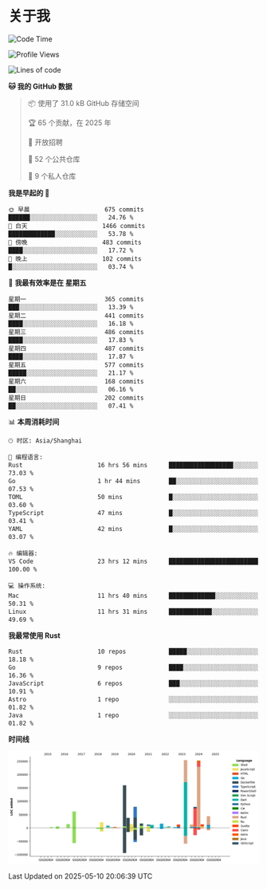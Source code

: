 # 关于我

<!--START_SECTION:waka-->
![Code Time](http://img.shields.io/badge/Code%20Time-3%2C758%20hrs%2033%20mins-blue)

![Profile Views](http://img.shields.io/badge/%E4%B8%AA%E4%BA%BA%E8%B5%84%E6%96%99%E8%A7%82%E7%9C%8B%E6%AC%A1%E6%95%B0-0-blue)

![Lines of code](https://img.shields.io/badge/%E4%BB%8E%E3%80%8CHello%20World%E3%80%8D%E8%B5%B7%E6%88%91%E5%B7%B2%E7%BB%8F%E5%86%99%E4%BA%86-1.1%20million%20%E8%A1%8C%E4%BB%A3%E7%A0%81-blue)

**🐱 我的 GitHub 数据** 

> 📦  使用了 31.0 kB GitHub 存储空间 
 > 
> 🏆 65 个贡献，在 2025 年
 > 
> 💼 开放招聘
 > 
> 📜 52 个公共仓库 
 > 
> 🔑 9 个私人仓库 
 > 
**我是早起的 🐤** 

```text
🌞 早晨                     675 commits         ██████░░░░░░░░░░░░░░░░░░░   24.76 % 
🌆 白天                     1466 commits        █████████████░░░░░░░░░░░░   53.78 % 
🌃 傍晚                     483 commits         ████░░░░░░░░░░░░░░░░░░░░░   17.72 % 
🌙 晚上                     102 commits         █░░░░░░░░░░░░░░░░░░░░░░░░   03.74 % 
```
📅 **我最有效率是在 星期五** 

```text
星期一                      365 commits         ███░░░░░░░░░░░░░░░░░░░░░░   13.39 % 
星期二                      441 commits         ████░░░░░░░░░░░░░░░░░░░░░   16.18 % 
星期三                      486 commits         ████░░░░░░░░░░░░░░░░░░░░░   17.83 % 
星期四                      487 commits         ████░░░░░░░░░░░░░░░░░░░░░   17.87 % 
星期五                      577 commits         █████░░░░░░░░░░░░░░░░░░░░   21.17 % 
星期六                      168 commits         ██░░░░░░░░░░░░░░░░░░░░░░░   06.16 % 
星期日                      202 commits         ██░░░░░░░░░░░░░░░░░░░░░░░   07.41 % 
```


📊 **本周消耗时间** 

```text
🕑︎ 时区: Asia/Shanghai

💬 编程语言: 
Rust                     16 hrs 56 mins      ██████████████████░░░░░░░   73.03 % 
Go                       1 hr 44 mins        ██░░░░░░░░░░░░░░░░░░░░░░░   07.53 % 
TOML                     50 mins             █░░░░░░░░░░░░░░░░░░░░░░░░   03.60 % 
TypeScript               47 mins             █░░░░░░░░░░░░░░░░░░░░░░░░   03.41 % 
YAML                     42 mins             █░░░░░░░░░░░░░░░░░░░░░░░░   03.07 % 

🔥 编辑器: 
VS Code                  23 hrs 12 mins      █████████████████████████   100.00 % 

💻 操作系统: 
Mac                      11 hrs 40 mins      █████████████░░░░░░░░░░░░   50.31 % 
Linux                    11 hrs 31 mins      ████████████░░░░░░░░░░░░░   49.69 % 
```

**我最常使用 Rust** 

```text
Rust                     10 repos            █████░░░░░░░░░░░░░░░░░░░░   18.18 % 
Go                       9 repos             ████░░░░░░░░░░░░░░░░░░░░░   16.36 % 
JavaScript               6 repos             ███░░░░░░░░░░░░░░░░░░░░░░   10.91 % 
Astro                    1 repo              ░░░░░░░░░░░░░░░░░░░░░░░░░   01.82 % 
Java                     1 repo              ░░░░░░░░░░░░░░░░░░░░░░░░░   01.82 % 
```



**时间线**

![Lines of Code chart](https://raw.githubusercontent.com/catusax/catusax/master/assets/bar_graph.png)


 Last Updated on 2025-05-10 20:06:39 UTC
<!--END_SECTION:waka-->
